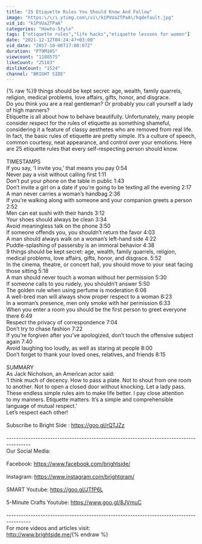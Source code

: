 ```yaml
---
title: "25 Etiquette Rules You Should Know And Follow"
image: "https:\/\/i.ytimg.com\/vi\/k1PVUa2TPaA\/hqdefault.jpg"
vid_id: "k1PVUa2TPaA"
categories: "Howto-Style"
tags: ["etiquette rules","life hacks","etiquette lessons for women"]
date: "2021-12-12T04:24:47+03:00"
vid_date: "2017-10-06T17:00:07Z"
duration: "PT9M10S"
viewcount: "1188575"
likeCount: "25183"
dislikeCount: "1524"
channel: "BRIGHT SIDE"
---
```

{% raw %}9 things should be kept secret: age, wealth, family quarrels, religion, medical problems, love affairs, gifts, honor, and disgrace.<br />Do you think you are a real gentleman? Or probably you call yourself a lady of high manners? <br />Etiquette is all about how to behave beautifully. Unfortunately, many people consider respect for the rules of etiquette as something shameful, considering it a feature of classy aesthetes who are removed from real life.<br />In fact, the basic rules of etiquette are pretty simple. It’s a culture of speech, common courtesy, neat appearance, and control over your emotions. Here are 25 etiquette rules that every self-respecting person should know.<br /><br />TIMESTAMPS<br />If you say, ’I invite you,’ that means you pay 0:54<br />Never pay a visit without calling first 1:11<br />Don’t put your phone on the table in public 1:43<br />Don’t invite a girl on a date if you’re going to be texting all the evening 2:17<br />A man never carries a woman’s handbag 2:36<br />If you’re walking along with someone and your companion greets a person 2:52<br />Men can eat sushi with their hands 3:12<br />Your shoes should always be clean 3:34<br />Avoid meaningless talk on the phone 3:50<br />If someone offends you, you shouldn’t return the favor 4:03<br />A man should always walk on a woman’s left-hand side 4:22<br />Puddle-splashing of passersby is an immoral behavior 4:38<br />9 things should be kept secret: age, wealth, family quarrels, religion, medical problems, love affairs, gifts, honor, and disgrace. 5:52<br />In the cinema, theatre, or concert hall, you should move to your seat facing those sitting 5:18<br />A man should never touch a woman without her permission 5:30<br />If someone calls to you rudely, you shouldn’t answer 5:50<br />The golden rule when using perfume is moderation 6:06<br />A well-bred man will always show proper respect to a woman 6:23<br />In a woman’s presence, men only smoke with her permission 6:33<br />When you enter a room you should be the first person to greet everyone there 6:49<br />Respect the privacy of correspondence 7:04<br />Don’t try to chase fashion 7:22<br />If you’re forgiven after you’ve apologized, don’t touch the offensive subject again 7:40<br />Avoid laughing too loudly, as well as staring at people 8:00<br />Don’t forget to thank your loved ones, relatives, and friends 8:15<br /><br />SUMMARY<br />As Jack Nicholson, an American actor said:<br />‘I think much of decency. How to pass a plate. Not to shout from one room to another. Not to open a closed door without knocking. Let a lady pass. These endless simple rules aim to make life better. I pay close attention to my manners. Etiquette matters. It’s a simple and comprehensible language of mutual respect.’<br />Let’s respect each other!<br /><br />Subscribe to Bright Side : <a rel="nofollow" target="blank" href="https://goo.gl/rQTJZz">https://goo.gl/rQTJZz</a><br /><br />----------------------------------------------------------------------------------------<br />Our Social Media:<br /><br />Facebook: <a rel="nofollow" target="blank" href="https://www.facebook.com/brightside/">https://www.facebook.com/brightside/</a><br /><br />Instagram: <a rel="nofollow" target="blank" href="https://www.instagram.com/brightgram/">https://www.instagram.com/brightgram/</a><br /><br />SMART Youtube: <a rel="nofollow" target="blank" href="https://goo.gl/JTfP6L">https://goo.gl/JTfP6L</a><br /><br />5-Minute Crafts Youtube: <a rel="nofollow" target="blank" href="https://www.goo.gl/8JVmuC">https://www.goo.gl/8JVmuC</a><br /><br />----------------------------------------------------------------------------------------<br />For more videos and articles visit:<br /><a rel="nofollow" target="blank" href="http://www.brightside.me/">http://www.brightside.me/</a>{% endraw %}
